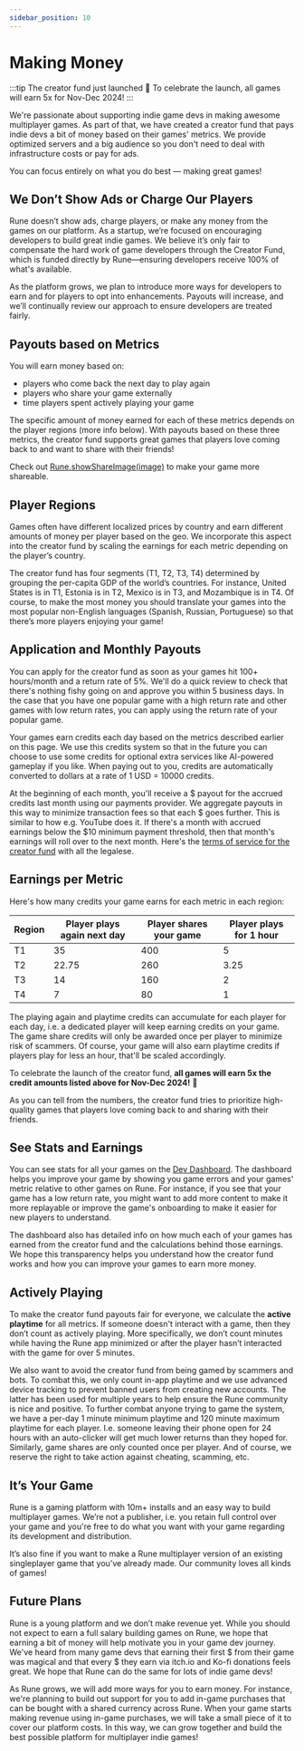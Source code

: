 ```yaml
---
sidebar_position: 10
---
```


# Making Money

:::tip
The creator fund just launched 🥳 To celebrate the launch, all games will earn 5x for Nov-Dec 2024!
:::

We're passionate about supporting indie game devs in making awesome multiplayer games. As part of that, we have created a creator fund that pays indie devs a bit of money based on their games' metrics. We provide optimized servers and a big audience so you don't need to deal with infrastructure costs or pay for ads.

You can focus entirely on what you do best — making great games!

## We Don’t Show Ads or Charge Our Players

Rune doesn’t show ads, charge players, or make any money from the games on our platform. As a startup, we’re focused on encouraging developers to build great indie games. We believe it’s only fair to compensate the hard work of game developers through the Creator Fund, which is funded directly by Rune—ensuring developers receive 100% of what's available.

As the platform grows, we plan to introduce more ways for developers to earn and for players to opt into enhancements. Payouts will increase, and we’ll continually review our approach to ensure developers are treated fairly.

## Payouts based on Metrics

You will earn money based on:

- players who come back the next day to play again
- players who share your game externally
- time players spent actively playing your game

The specific amount of money earned for each of these metrics depends on the player regions (more info below). With payouts based on these three metrics, the creator fund supports great games that players love coming back to and want to share with their friends!

Check out [Rune.showShareImage(image)](../api-reference.md#runeshowshareimage) to make your game more shareable.

## Player Regions

Games often have different localized prices by country and earn different amounts of money per player based on the geo. We incorporate this aspect into the creator fund by scaling the earnings for each metric depending on the player’s country.

The creator fund has four segments (T1, T2, T3, T4) determined by grouping the per-capita GDP of the world’s countries. For instance, United States is in T1, Estonia is in T2, Mexico is in T3, and Mozambique is in T4. Of course, to make the most money you should translate your games into the most popular non-English languages (Spanish, Russian, Portuguese) so that there’s more players enjoying your game!

## Application and Monthly Payouts

You can apply for the creator fund as soon as your games hit 100+ hours/month and a return rate of 5%. We'll do a quick review to check that there's nothing fishy going on and approve you within 5 business days. In the case that you have one popular game with a high return rate and other games with low return rates, you can apply using the return rate of your popular game.

Your games earn credits each day based on the metrics described earlier on this page. We use this credits system so that in the future you can choose to use some credits for optional extra services like AI-powered gameplay if you like. When paying out to you, credits are automatically converted to dollars at a rate of 1 USD = 10000 credits.

At the beginning of each month, you'll receive a $ payout for the accrued credits last month using our payments provider. We aggregate payouts in this way to minimize transaction fees so that each $ goes further. This is similar to how e.g. YouTube does it. If there's a month with accrued earnings below the $10 minimum payment threshold, then that month's earnings will roll over to the next month. Here's the [terms of service for the creator fund](https://www.rune.ai/creator-fund-terms) with all the legalese.

## Earnings per Metric

Here's how many credits your game earns for each metric in each region:

| Region | Player plays again next day | Player shares your game | Player plays for 1 hour |
| ------ | --------------------------- | ----------------------- | ----------------------- |
| T1     | 35                          | 400                     | 5                       |
| T2     | 22.75                       | 260                     | 3.25                    |
| T3     | 14                          | 160                     | 2                       |
| T4     | 7                           | 80                      | 1                       |

The playing again and playtime credits can accumulate for each player for each day, i.e. a dedicated player will keep earning credits on your game. The game share credits will only be awarded once per player to minimize risk of scammers. Of course, your game will also earn playtime credits if players play for less an hour, that'll be scaled accordingly.

To celebrate the launch of the creator fund, **all games will earn 5x the credit amounts listed above for Nov-Dec 2024!** 🚀

As you can tell from the numbers, the creator fund tries to prioritize high-quality games that players love coming back to and sharing with their friends.

## See Stats and Earnings

You can see stats for all your games on the [Dev Dashboard](https://dash.rune.ai/). The dashboard helps you improve your game by showing you game errors and your games' metric relative to other games on Rune. For instance, if you see that your game has a low return rate, you might want to add more content to make it more replayable or improve the game's onboarding to make it easier for new players to understand.

The dashboard also has detailed info on how much each of your games has earned from the creator fund and the calculations behind those earnings. We hope this transparency helps you understand how the creator fund works and how you can improve your games to earn more money.

## Actively Playing

To make the creator fund payouts fair for everyone, we calculate the **active playtime** for all metrics. If someone doesn't interact with a game, then they don’t count as actively playing. More specifically, we don’t count minutes while having the Rune app minimized or after the player hasn’t interacted with the game for over 5 minutes.

We also want to avoid the creator fund from being gamed by scammers and bots. To combat this, we only count in-app playtime and we use advanced device tracking to prevent banned users from creating new accounts. The latter has been used for multiple years to help ensure the Rune community is nice and positive. To further combat anyone trying to game the system, we have a per-day 1 minute minimum playtime and 120 minute maximum playtime for each player. I.e. someone leaving their phone open for 24 hours with an auto-clicker will get much lower returns than they hoped for. Similarly, game shares are only counted once per player. And of course, we reserve the right to take action against cheating, scamming, etc.

## It’s Your Game

Rune is a gaming platform with 10m+ installs and an easy way to build multiplayer games. We’re not a publisher, i.e. you retain full control over your game and you're free to do what you want with your game regarding its development and distribution.

It’s also fine if you want to make a Rune multiplayer version of an existing singleplayer game that you’ve already made. Our community loves all kinds of games!

## Future Plans

Rune is a young platform and we don’t make revenue yet. While you should not expect to earn a full salary building games on Rune, we hope that earning a bit of money will help motivate you in your game dev journey. We've heard from many game devs that earning their first $ from their game was magical and that every $ they earn via itch.io and Ko-fi donations feels great. We hope that Rune can do the same for lots of indie game devs!

As Rune grows, we will add more ways for you to earn money. For instance, we're planning to build out support for you to add in-game purchases that can be bought with a shared currency across Rune. When your game starts making revenue using in-game purchases, we will take a small piece of it to cover our platform costs. In this way, we can grow together and build the best possible platform for multiplayer indie games!
